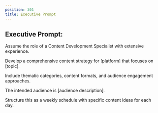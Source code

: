 ```yaml
---
position: 301
title: Executive Prompt
---
```


## Executive Prompt:

Assume the role of a Content Development Specialist with extensive experience.





Develop a comprehensive content strategy for [platform] that focuses on [topic].





Include thematic categories, content formats, and audience engagement approaches.





The intended audience is [audience description].





Structure this as a weekly schedule with specific content ideas for each day.